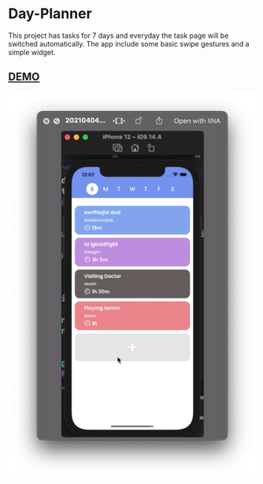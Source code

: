 # Day-Planner
This project has tasks for 7 days and everyday the task page will be switched automatically. The app include some basic swipe gestures and a simple widget.


## [DEMO](https://www.youtube.com/watch?v=Lk2TXxJ44co&t=1s)
[![Day Planner Demo](/Images/demo.png)](https://www.youtube.com/watch?v=Lk2TXxJ44co&t=1s)
